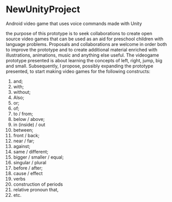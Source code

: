 # NewUnityProject
Android video game that uses voice commands made with Unity

the purpose of this prototype is to seek collaborations to create open source video games that can be used as an aid for preschool children with language problems.
Proposals and collaborations are welcome in order both to improve the prototype and to create additional material enriched with illustrations, animations, music and anything else useful.
The videogame prototype presented is about learning the concepts of left, right, jump, big and small.
Subsequently, I propose, possibly expanding the prototype presented, to start making video games for the following constructs:
1) and;
2) with;
3) without;
4) Also;
5) or;
6) of;
7) to / from;
8) below / above;
9) in (inside) / out
10) between;
11) front / back;
12) near / far;
13) against;
14) same / different;
15) bigger / smaller / equal;
16) singular / plural
17) before / after;
18) cause / effect
19) verbs
20) construction of periods
21) relative pronoun that,
22) etc.
